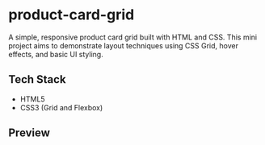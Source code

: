 # product-card-grid
 A simple, responsive product card grid built with HTML and CSS. This mini project aims to demonstrate layout techniques using CSS Grid, hover effects, and basic UI styling.

## Tech Stack
  - HTML5
  - CSS3 (Grid and Flexbox)
  
## Preview
